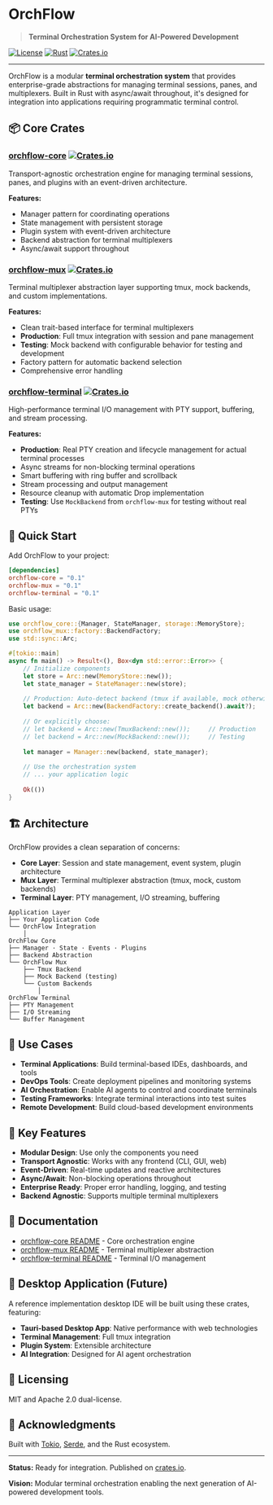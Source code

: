 # OrchFlow

> **Terminal Orchestration System for AI-Powered Development**

[![License](https://img.shields.io/badge/license-MIT%2FApache--2.0-blue.svg)](LICENSE)
[![Rust](https://img.shields.io/badge/rust-1.70%2B-orange.svg)](https://www.rust-lang.org/)
[![Crates.io](https://img.shields.io/badge/crates.io-orchflow-green.svg)](https://crates.io/search?q=orchflow)

---

OrchFlow is a modular **terminal orchestration system** that provides enterprise-grade abstractions for managing terminal sessions, panes, and multiplexers. Built in Rust with async/await throughout, it's designed for integration into applications requiring programmatic terminal control.

## 📦 Core Crates

### [orchflow-core](https://crates.io/crates/orchflow-core) [![Crates.io](https://img.shields.io/crates/v/orchflow-core.svg)](https://crates.io/crates/orchflow-core)

Transport-agnostic orchestration engine for managing terminal sessions, panes, and plugins with an event-driven architecture.

**Features:**
- Manager pattern for coordinating operations
- State management with persistent storage
- Plugin system with event-driven architecture
- Backend abstraction for terminal multiplexers
- Async/await support throughout

### [orchflow-mux](https://crates.io/crates/orchflow-mux) [![Crates.io](https://img.shields.io/crates/v/orchflow-mux.svg)](https://crates.io/crates/orchflow-mux)

Terminal multiplexer abstraction layer supporting tmux, mock backends, and custom implementations.

**Features:**
- Clean trait-based interface for terminal multiplexers
- **Production**: Full tmux integration with session and pane management
- **Testing**: Mock backend with configurable behavior for testing and development
- Factory pattern for automatic backend selection
- Comprehensive error handling

### [orchflow-terminal](https://crates.io/crates/orchflow-terminal) [![Crates.io](https://img.shields.io/crates/v/orchflow-terminal.svg)](https://crates.io/crates/orchflow-terminal)

High-performance terminal I/O management with PTY support, buffering, and stream processing.

**Features:**
- **Production**: Real PTY creation and lifecycle management for actual terminal processes
- Async streams for non-blocking terminal operations
- Smart buffering with ring buffer and scrollback
- Stream processing and output management
- Resource cleanup with automatic Drop implementation
- **Testing**: Use `MockBackend` from `orchflow-mux` for testing without real PTYs

## 🚀 Quick Start

Add OrchFlow to your project:

```toml
[dependencies]
orchflow-core = "0.1"
orchflow-mux = "0.1"
orchflow-terminal = "0.1"
```

Basic usage:

```rust
use orchflow_core::{Manager, StateManager, storage::MemoryStore};
use orchflow_mux::factory::BackendFactory;
use std::sync::Arc;

#[tokio::main]
async fn main() -> Result<(), Box<dyn std::error::Error>> {
    // Initialize components
    let store = Arc::new(MemoryStore::new());
    let state_manager = StateManager::new(store);
    
    // Production: Auto-detect backend (tmux if available, mock otherwise)
    let backend = Arc::new(BackendFactory::create_backend().await?);
    
    // Or explicitly choose:
    // let backend = Arc::new(TmuxBackend::new());     // Production
    // let backend = Arc::new(MockBackend::new());     // Testing
    
    let manager = Manager::new(backend, state_manager);
    
    // Use the orchestration system
    // ... your application logic
    
    Ok(())
}
```

## 🏗️ Architecture

OrchFlow provides a clean separation of concerns:

- **Core Layer**: Session and state management, event system, plugin architecture
- **Mux Layer**: Terminal multiplexer abstraction (tmux, mock, custom backends)
- **Terminal Layer**: PTY management, I/O streaming, buffering

```
Application Layer
├── Your Application Code
└── OrchFlow Integration
    │
OrchFlow Core
├── Manager · State · Events · Plugins
├── Backend Abstraction
└── OrchFlow Mux
    ├── Tmux Backend
    ├── Mock Backend (testing)
    └── Custom Backends
        │
OrchFlow Terminal
├── PTY Management
├── I/O Streaming
└── Buffer Management
```

## 🎯 Use Cases

- **Terminal Applications**: Build terminal-based IDEs, dashboards, and tools
- **DevOps Tools**: Create deployment pipelines and monitoring systems
- **AI Orchestration**: Enable AI agents to control and coordinate terminals
- **Testing Frameworks**: Integrate terminal interactions into test suites
- **Remote Development**: Build cloud-based development environments

## 🚀 Key Features

- **Modular Design**: Use only the components you need
- **Transport Agnostic**: Works with any frontend (CLI, GUI, web)
- **Event-Driven**: Real-time updates and reactive architectures
- **Async/Await**: Non-blocking operations throughout
- **Enterprise Ready**: Proper error handling, logging, and testing
- **Backend Agnostic**: Supports multiple terminal multiplexers

## 📖 Documentation

- [orchflow-core README](./crates/orchflow-core/README.md) - Core orchestration engine
- [orchflow-mux README](./crates/orchflow-mux/README.md) - Terminal multiplexer abstraction
- [orchflow-terminal README](./crates/orchflow-terminal/README.md) - Terminal I/O management

## 🔮 Desktop Application (Future)

A reference implementation desktop IDE will be built using these crates, featuring:

- **Tauri-based Desktop App**: Native performance with web technologies
- **Terminal Management**: Full tmux integration
- **Plugin System**: Extensible architecture
- **AI Integration**: Designed for AI agent orchestration

## 📜 Licensing

MIT and Apache 2.0 dual-license.

## 🙌 Acknowledgments

Built with [Tokio](https://tokio.rs/), [Serde](https://serde.rs/), and the Rust ecosystem.

---

**Status:** Ready for integration. Published on [crates.io](https://crates.io/search?q=orchflow).

**Vision:** Modular terminal orchestration enabling the next generation of AI-powered development tools.
